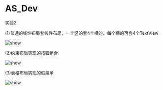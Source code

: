 # AS_Dev
实验2 

(1)普通的线性布局套线性布局，一个竖的套4个横的，每个横的再套4个TextView

![show](https://github.com/ZeroNinx/AS_Dev/blob/master/02/screenshot/01.png)

(2)约束布局实现的按钮组合

![show](https://github.com/ZeroNinx/AS_Dev/blob/master/02/screenshot/02.png)

(3)表格布局实现的假菜单

![show](https://github.com/ZeroNinx/AS_Dev/blob/master/02/screenshot/03.png)
